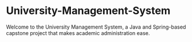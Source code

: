 # University-Management-System
Welcome to the University Management System, a Java and Spring-based capstone project that makes academic administration ease.

